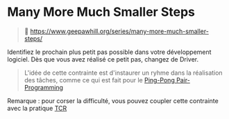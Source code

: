 # Many More Much Smaller Steps

> 🔗 https://www.geepawhill.org/series/many-more-much-smaller-steps/

Identifiez le prochain plus petit pas possible dans votre développement logiciel.
Dès que vous avez réalisé ce petit pas, changez de Driver.

> L'idée de cette contrainte est d'instaurer un ryhme dans la réalisation des tâches, comme ce qui est fait
> pour le [Ping-Pong Pair-Programming](../pair-programming/ping-pong)

Remarque : pour corser la difficulté, vous pouvez coupler cette contrainte avec la pratique [TCR](../tcr)